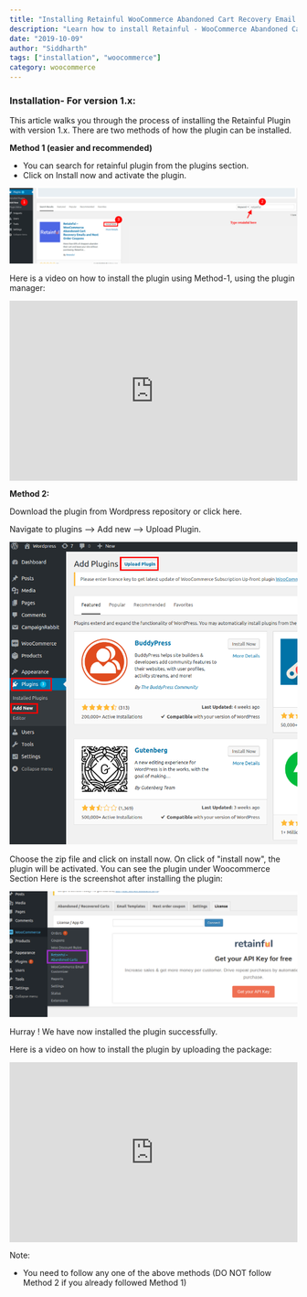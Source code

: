 ```yaml
---
title: "Installing Retainful WooCommerce Abandoned Cart Recovery Email Plugin"
description: "Learn how to install Retainful - WooCommerce Abandoned Cart and Next Order Coupon Plugin"
date: "2019-10-09"
author: "Siddharth"
tags: ["installation", "woocommerce"]
category: woocommerce
---
```


### Installation- For version 1.x:
This article walks you through the process of installing the Retainful Plugin with version 1.x.
There are two methods of how the plugin can be installed. 

**Method 1 (easier and recommended)**

- You can search for retainful plugin from the plugins section.
- Click on Install now and activate the plugin.

![PluginfromWordpress](https://raw.githubusercontent.com/retainful/site-images/master/docs/Installation/pluginSearch.png)

Here is a video on how to install the plugin using Method-1, using the plugin manager:
<div style="position: relative; padding-bottom: 62.5%; height: 0;"><iframe src="https://www.loom.com/share/64bd0a3d113843829f6c09fabfe7a9d8" frameborder="0" webkitallowfullscreen mozallowfullscreen allowfullscreen style="position: absolute; top: 0; left: 0; width: 100%; height: 100%;"></iframe></div>

**Method 2:**

Download the plugin from Wordpress repository or click <link-text url="https://wordpress.org/plugins/retainful-next-order-coupon-for-woocommerce/" rel="noopener nofollow" target="_blank">here.</link-text>

Navigate to plugins --> Add new --> Upload Plugin.

![UploadPlugin](https://raw.githubusercontent.com/retainful/site-images/master/docs/Installation/uploadPlugin.png)

Choose the zip file and click on install now. 
On click of "install now", the plugin will be activated. 
You can see the plugin under Woocommerce Section
Here is the screenshot after installing the plugin:

![Installation](https://raw.githubusercontent.com/retainful/site-images/master/docs/Installation/RetainfulIntallation.png)

Hurray ! We have now installed the plugin successfully.

Here is a video on how to install the plugin by uploading the package:
<div style="position: relative; padding-bottom: 62.5%; height: 0;"><iframe src="https://www.loom.com/share/8a23291dab0a47e8bea218bbbb27d156" frameborder="0" webkitallowfullscreen mozallowfullscreen allowfullscreen style="position: absolute; top: 0; left: 0; width: 100%; height: 100%;"></iframe></div>

Note: 
- You need to follow any one of the above methods (DO NOT follow Method 2 if you already followed Method 1)
